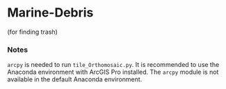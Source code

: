 # Marine-Debris
(for finding trash)

### Notes

`arcpy` is needed to run `tile_Orthomosaic.py`. It is recommended to use the Anaconda environment with ArcGIS Pro 
installed. The `arcpy` module is not available in the default Anaconda environment.